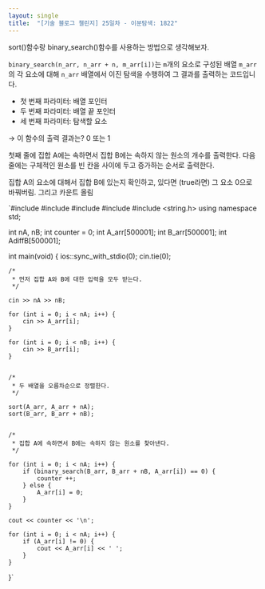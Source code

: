 ```yaml
---
layout: single
title:  "[기술 블로그 챌린지] 25일차 - 이분탐색: 1822"
---
```


sort()함수랑 binary_search()함수를 사용하는 방법으로 생각해보자.

`binary_search(n_arr, n_arr + n, m_arr[i])`는 `m`개의 요소로 구성된 배열 `m_arr`의 각 요소에 대해 `n_arr` 배열에서 이진 탐색을 수행하여 그 결과를 출력하는 코드입니다. 

- 첫 번째 파라미터: 배열 포인터
- 두 번째 파라미터: 배열 끝 포인터
- 세 번째 파라미터: 탐색할 요소

→ 이 함수의 출력 결과는? 0 또는 1

첫째 줄에 집합 A에는 속하면서 집합 B에는 속하지 않는 원소의 개수를 출력한다. 다음 줄에는 구체적인 원소를 빈 칸을 사이에 두고 증가하는 순서로 출력한다.

집합 A의 요소에 대해서 집합 B에 있는지 확인하고, 있다면 (true라면) 그 요소 0으로 바꿔버림. 그리고 카운트 올림


`#include <iostream>
#include <vector>
#include <algorithm>
#include <queue>
#include <string.h>
using namespace std;

int nA, nB;
int counter = 0;
int A_arr[500001];
int B_arr[500001];
int AdiffB[500001];


int main(void) {
    ios::sync_with_stdio(0);
    cin.tie(0);

    /*
     * 먼저 집합 A와 B에 대한 입력을 모두 받는다.
     */

    cin >> nA >> nB;

    for (int i = 0; i < nA; i++) {
        cin >> A_arr[i];
    }

    for (int i = 0; i < nB; i++) {
        cin >> B_arr[i];
    }


    /*
     * 두 배열을 오름차순으로 정렬한다.
     */

    sort(A_arr, A_arr + nA);
    sort(B_arr, B_arr + nB);


    /*
     * 집합 A에 속하면서 B에는 속하지 않는 원소를 찾아낸다.
     */

    for (int i = 0; i < nA; i++) {
        if (binary_search(B_arr, B_arr + nB, A_arr[i]) == 0) {
            counter ++;
        } else {
            A_arr[i] = 0;
        }
    }

    cout << counter << '\n';

    for (int i = 0; i < nA; i++) {
        if (A_arr[i] != 0) {
            cout << A_arr[i] << ' ';
        }
    }

}`
